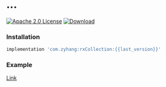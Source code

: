 # ...
[![Apache 2.0 License](https://img.shields.io/badge/license-Apache%202.0-blue.svg?style=flat)](http://www.apache.org/licenses/LICENSE-2.0.html)
[ ![Download](https://api.bintray.com/packages/zyhang/maven/rxCollection/images/download.svg) ](https://bintray.com/zyhang/maven/rxCollection/_latestVersion)

### Installation
```groovy
implementation 'com.zyhang:rxCollection:{{last_version}}'
```

### Example
[Link](https://github.com/izyhang/RxCollection/tree/master/example/src/main/java/com/zyhang/rxCollection/MainActivity.kt)